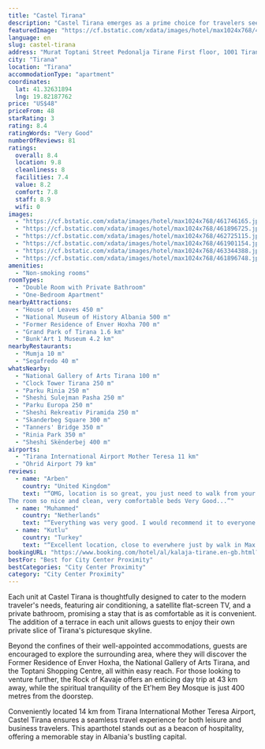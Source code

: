 ```yaml
---
title: "Castel Tirana"
description: "Castel Tirana emerges as a prime choice for travelers seeking the perfect blend of comfort and convenience in the heart of Tirana."
featuredImage: "https://cf.bstatic.com/xdata/images/hotel/max1024x768/461746165.jpg?k=145ffdab0ef047c6dab0c7044c0be36c1f4878ca923b8fa04af3fff2e896767c&o=&hp=1"
language: en
slug: castel-tirana
address: "Murat Toptani Street Pedonalja Tirane First floor, 1001 Tirana, Albania"
city: "Tirana"
location: "Tirana"
accommodationType: "apartment"
coordinates:
  lat: 41.32631894
  lng: 19.82187762
price: "US$48"
priceFrom: 48
starRating: 3
rating: 8.4
ratingWords: "Very Good"
numberOfReviews: 81
ratings:
  overall: 8.4
  location: 9.8
  cleanliness: 8
  facilities: 7.4
  value: 8.2
  comfort: 7.8
  staff: 8.9
  wifi: 0
images:
  - "https://cf.bstatic.com/xdata/images/hotel/max1024x768/461746165.jpg?k=145ffdab0ef047c6dab0c7044c0be36c1f4878ca923b8fa04af3fff2e896767c&o=&hp=1"
  - "https://cf.bstatic.com/xdata/images/hotel/max1024x768/461896725.jpg?k=ba5088f69fa1913958cc0212f03b8d7fa8954b71e16e994552f6d10a966c5bb5&o=&hp=1"
  - "https://cf.bstatic.com/xdata/images/hotel/max1024x768/462725115.jpg?k=98b01d1a941c44486df46b8af990cf7293d71c1db0f445efaae6b30ce3d43953&o=&hp=1"
  - "https://cf.bstatic.com/xdata/images/hotel/max1024x768/461901154.jpg?k=f67a53ceb1834cc4e13e56300d63e6852401940eab41aa2c1c71d60d42add2d2&o=&hp=1"
  - "https://cf.bstatic.com/xdata/images/hotel/max1024x768/463344388.jpg?k=d31d500b8aa45ba16c2817b7c92936e4df67590cc2386cd682b83fef90faa7c9&o=&hp=1"
  - "https://cf.bstatic.com/xdata/images/hotel/max1024x768/461896748.jpg?k=db53fcd07c210b1a5b7ba2eb76130ae389145cd9348a285ca30c6c80ba479083&o=&hp=1"
amenities:
  - "Non-smoking rooms"
roomTypes:
  - "Double Room with Private Bathroom"
  - "One-Bedroom Apartment"
nearbyAttractions:
  - "House of Leaves 450 m"
  - "National Museum of History Albania 500 m"
  - "Former Residence of Enver Hoxha 700 m"
  - "Grand Park of Tirana 1.6 km"
  - "Bunk'Art 1 Museum 4.2 km"
nearbyRestaurants:
  - "Mumja 10 m"
  - "Segafredo 40 m"
whatsNearby:
  - "National Gallery of Arts Tirana 100 m"
  - "Clock Tower Tirana 250 m"
  - "Parku Rinia 250 m"
  - "Sheshi Sulejman Pasha 250 m"
  - "Parku Europa 250 m"
  - "Sheshi Rekreativ Piramida 250 m"
  - "Skanderbeg Square 300 m"
  - "Tanners' Bridge 350 m"
  - "Rinia Park 350 m"
  - "Sheshi Skënderbej 400 m"
airports:
  - "Tirana International Airport Mother Teresa 11 km"
  - "Ohrid Airport 79 km"
reviews:
  - name: "Arben"
    country: "United Kingdom"
    text: "“OMG, location is so great, you just need to walk from your front door and you are in the Main Street, shops restaurant and coffee shops right outside your front door, the best location,
The room so nice and clean, very comfortable beds Very Good...”"
  - name: "Muhammed"
    country: "Netherlands"
    text: "“Everything was very good. I would recommend it to everyone.”"
  - name: "Kutlu"
    country: "Turkey"
    text: "“Excellent location, close to everwhere just by walk in Max 5-15 min. Nice hospitlity and helpful staff.”"
bookingURL: "https://www.booking.com/hotel/al/kalaja-tirane.en-gb.html?aid=8035640"
bestFor: "Best for City Center Proximity"
bestCategories: "City Center Proximity"
category: "City Center Proximity"
---
```


Each unit at Castel Tirana is thoughtfully designed to cater to the modern traveler's needs, featuring air conditioning, a satellite flat-screen TV, and a private bathroom, promising a stay that is as comfortable as it is convenient. The addition of a terrace in each unit allows guests to enjoy their own private slice of Tirana's picturesque skyline.

Beyond the confines of their well-appointed accommodations, guests are encouraged to explore the surrounding area, where they will discover the Former Residence of Enver Hoxha, the National Gallery of Arts Tirana, and the Toptani Shopping Centre, all within easy reach. For those looking to venture further, the Rock of Kavaje offers an enticing day trip at 43 km away, while the spiritual tranquility of the Et'hem Bey Mosque is just 400 metres from the doorstep.

Conveniently located 14 km from Tirana International Mother Teresa Airport, Castel Tirana ensures a seamless travel experience for both leisure and business travelers. This aparthotel stands out as a beacon of hospitality, offering a memorable stay in Albania's bustling capital.